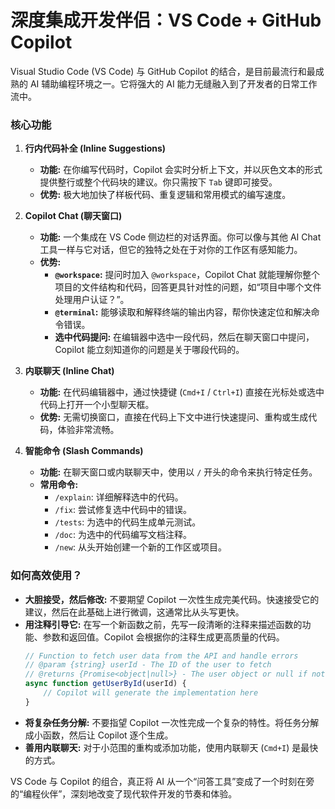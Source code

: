 # 深度集成开发伴侣：VS Code + GitHub Copilot

Visual Studio Code (VS Code) 与 GitHub Copilot 的结合，是目前最流行和最成熟的 AI 辅助编程环境之一。它将强大的 AI 能力无缝融入到了开发者的日常工作流中。

### 核心功能

1.  **行内代码补全 (Inline Suggestions)**
    *   **功能:** 在你编写代码时，Copilot 会实时分析上下文，并以灰色文本的形式提供整行或整个代码块的建议。你只需按下 `Tab` 键即可接受。
    *   **优势:** 极大地加快了样板代码、重复逻辑和常用模式的编写速度。

2.  **Copilot Chat (聊天窗口)**
    *   **功能:** 一个集成在 VS Code 侧边栏的对话界面。你可以像与其他 AI Chat 工具一样与它对话，但它的独特之处在于对你的工作区有感知能力。
    *   **优势:**
        *   **`@workspace`:** 提问时加入 `@workspace`，Copilot Chat 就能理解你整个项目的文件结构和代码，回答更具针对性的问题，如“项目中哪个文件处理用户认证？”。
        *   **`@terminal`:** 能够读取和解释终端的输出内容，帮你快速定位和解决命令错误。
        *   **选中代码提问:** 在编辑器中选中一段代码，然后在聊天窗口中提问，Copilot 能立刻知道你的问题是关于哪段代码的。

3.  **内联聊天 (Inline Chat)**
    *   **功能:** 在代码编辑器中，通过快捷键 (`Cmd+I` / `Ctrl+I`) 直接在光标处或选中代码上打开一个小型聊天框。
    *   **优势:** 无需切换窗口，直接在代码上下文中进行快速提问、重构或生成代码，体验非常流畅。

4.  **智能命令 (Slash Commands)**
    *   **功能:** 在聊天窗口或内联聊天中，使用以 `/` 开头的命令来执行特定任务。
    *   **常用命令:**
        *   `/explain`: 详细解释选中的代码。
        *   `/fix`: 尝试修复选中代码中的错误。
        *   `/tests`: 为选中的代码生成单元测试。
        *   `/doc`: 为选中的代码编写文档注释。
        *   `/new`: 从头开始创建一个新的工作区或项目。

### 如何高效使用？

*   **大胆接受，然后修改:** 不要期望 Copilot 一次性生成完美代码。快速接受它的建议，然后在此基础上进行微调，这通常比从头写更快。
*   **用注释引导它:** 在写一个新函数之前，先写一段清晰的注释来描述函数的功能、参数和返回值。Copilot 会根据你的注释生成更高质量的代码。
    ```javascript
    // Function to fetch user data from the API and handle errors
    // @param {string} userId - The ID of the user to fetch
    // @returns {Promise<object|null>} - The user object or null if not found
    async function getUserById(userId) {
        // Copilot will generate the implementation here
    }
    ```
*   **将复杂任务分解:** 不要指望 Copilot 一次性完成一个复杂的特性。将任务分解成小函数，然后让 Copilot 逐个生成。
*   **善用内联聊天:** 对于小范围的重构或添加功能，使用内联聊天 (`Cmd+I`) 是最快的方式。

VS Code 与 Copilot 的组合，真正将 AI 从一个“问答工具”变成了一个时刻在旁的“编程伙伴”，深刻地改变了现代软件开发的节奏和体验。